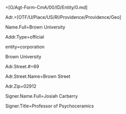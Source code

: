 =[G/Agt-Form-CmA/00/ID/Entity/0.md]

Adr.=[OTF/U/Place/US/RI/Providence/Providence/Geo]

Name.Full=Brown University

Addr.Type=official

entity=corporation

Brown University

Adr.Street.#=69

Adr.Street.Name=Brown Street

Adr.Zip=02912

Signer.Name.Full=Josiah Carberry

Signer.Title=Professor of Psychoceramics
